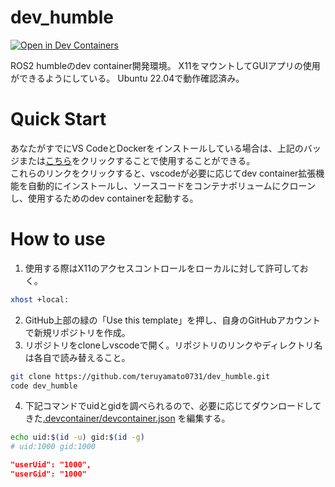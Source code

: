 # dev_humble
[![Open in Dev Containers](https://img.shields.io/static/v1?label=Dev%20Containers&message=Open&color=blue&logo=visualstudiocode)](https://vscode.dev/redirect?url=vscode://ms-vscode-remote.remote-containers/library-specification?url=https://github.com/teruyamato0731/dev_humble)

ROS2 humbleのdev container開発環境。
X11をマウントしてGUIアプリの使用ができるようにしている。
Ubuntu 22.04で動作確認済み。

# Quick Start
あなたがすでにVS CodeとDockerをインストールしている場合は、上記のバッジまたは[こちら](https://vscode.dev/redirect?url=vscode://ms-vscode-remote.remote-containers/cloneInVolume?url=https://github.com/teruyamato0731/dev_humble)をクリックすることで使用することができる。<br>
これらのリンクをクリックすると、vscodeが必要に応じてdev container拡張機能を自動的にインストールし、ソースコードをコンテナボリュームにクローンし、使用するためのdev containerを起動する。

# How to use
1. 使用する際はX11のアクセスコントロールをローカルに対して許可しておく。
```bash
xhost +local:
```

2. GitHub上部の緑の「Use this template」を押し、自身のGitHubアカウントで新規リポジトリを作成。
3. リポジトリをcloneしvscodeで開く。リポジトリのリンクやディレクトリ名は各自で読み替えること。
```bash
git clone https://github.com/teruyamato0731/dev_humble.git
code dev_humble
```

4. 下記コマンドでuidとgidを調べられるので、必要に応じてダウンロードしてきた[.devcontainer/devcontainer.json](.devcontainer/devcontainer.json) を編集する。
```bash
echo uid:$(id -u) gid:$(id -g)
# uid:1000 gid:1000
```
```json
"userUid": "1000",
"userGid": "1000"
```

